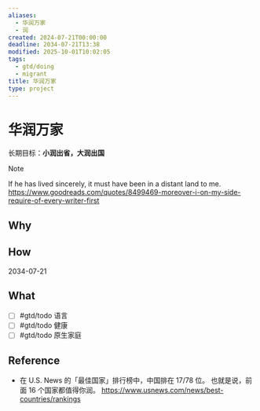 ```yaml
---
aliases:
  - 华润万家
  - 润
created: 2024-07-21T00:00:00
deadline: 2034-07-21T13:38
modified: 2025-10-01T10:02:05
tags:
  - gtd/doing
  - migrant
title: 华润万家
type: project
---
```


# 华润万家

长期目标：**小润出省，大润出国**

> [!NOTE]
> If he has lived sincerely, it must have been in a distant land to me.
> https://www.goodreads.com/quotes/8499469-moreover-i-on-my-side-require-of-every-writer-first

## Why

## How

2034-07-21

## What

  - [ ] #gtd/todo 语言
  - [ ] #gtd/todo 健康
  - [ ] #gtd/todo 原生家庭

## Reference

  - 在 U.S. News 的「最佳国家」排行榜中，中国排在 17/78 位。
    也就是说，前面 16 个国家都值得你润。
    https://www.usnews.com/news/best-countries/rankings
